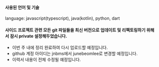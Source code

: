 #### 사용된 언어 및 기술
language: javascript(typescript), java(kotlin), python, dart
#### 사이드 프로젝트 관련 모든 git 파일들을 최신 버전으로 업데이트 및 리팩토링하기 위해서 잠시 private 설정해두었습니다.
- 이번 주 내에 정리 완료하여 다시 업로드할 예정입니다.
- github 계정 아이디는 jnbms에서 junebeomlee로 변경할 예정입니다.
- 이력서 내용이 전체 수정될 예정입니다.
